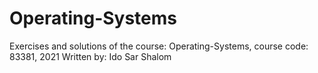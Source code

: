 # Operating-Systems
Exercises and solutions of the course: Operating-Systems, course code: 83381, 2021
Written by: Ido Sar Shalom

